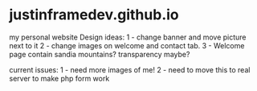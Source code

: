 # justinframedev.github.io
my personal website
Design ideas:
1 - change banner and move picture next to it
2 - change images on welcome and contact tab.
3 - Welcome page contain sandia mountains? transparency maybe?

current issues: 
1 - need more images of me!
2 - need to move this to real server to make php form work
